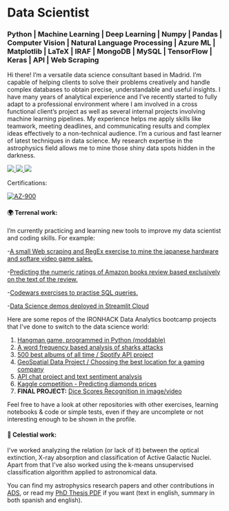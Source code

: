 # Data Scientist
### Python | Machine Learning | Deep Learning | Numpy | Pandas | Computer Vision | Natural Language Processing | Azure ML | Matplotlib | LaTeX | IRAF | MongoDB | MySQL | TensorFlow | Keras | API | Web Scraping


Hi there! I’m a versatile data science consultant based in Madrid. I’m capable of helping clients to solve their problems creatively and handle complex databases to obtain precise, understandable and useful insights. I have many years of analytical experience and I’ve recently started to fully adapt to a professional environment where I am involved in a cross functional client’s project as well as several internal projects involving machine learning pipelines. My experience helps me apply skills like teamwork, meeting deadlines, and communicating results and complex ideas effectively to a non-technical audience. I’m a curious and fast learner of latest techniques in data science. My research expertise in the astrophysics field allows me to mine those shiny data spots hidden in the darkness.

<a href="https://www.linkedin.com/in/ordovaspascual/">
<img src="https://img.shields.io/badge/LinkedIn-blue?style=flat&logo=linkedin&labelColor=blue">
</a>
<a href="https://ordovas.github.io/">
<img src="https://img.shields.io/badge/Webpage-ordovas.github.io-purple">
</a>
<a href="mailto:ordovaspascual@gmail.com">
<img src="https://img.shields.io/badge/Email-red?style=flat&logo=gmail&labelColor=white">
</a>


Certifications:


[![AZ-900](https://virtualizadesdezero.com/wp-content/uploads/2020/10/azure-fundamentals-300x300.png)](https://www.credly.com/badges/525826f3-bad4-42b2-a243-043689d96d7d/linked_in)

#### :earth_africa: Terrenal work:

I’m currently practicing and learning new tools to improve my data scientist and coding skills. For example:

-[A small Web scraping and RegEx exercise to mine the japanese hardware and softare video game sales.](https://github.com/ordovas/vg_jp_sales)

-[Predicting the numeric ratings of Amazon books review based exclusively on the text of the review.](https://github.com/ordovas/amazon_books_reviews)

-[Codewars exercises to practise SQL queries.](https://github.com/ordovas/SQLnotes)

-[Data Science demos deployed in Streamlit Cloud](https://share.streamlit.io/ordovas/private_streamlit_apps/main/app.py)

Here are some repos of the IRONHACK Data Analytics bootcamp projects that I've done to switch to the data science world:

1. [Hangman game, programmed in Python (moddable)](https://github.com/ordovas/mini-project)
2. [A word frequency based analysis of sharks attacks](https://github.com/ordovas/pandas-project)
3. [500 best albums of all time / Spotify API project](https://github.com/ordovas/pipelines-project)
4. [GeoSpatial Data Project / Choosing the best location for a gaming company](https://github.com/ordovas/geospatial-data-project)
5. [API chat project and text sentiment analysis](https://github.com/ordovas/chat-api.git)
6. [Kaggle competition - Predicting diamonds prices](https://github.com/ordovas/kaggle-diamonds)
7. **FINAL PROJECT:** [Dice Scores Recognition in image/video](https://github.com/ordovas/dice-scores-recognition)



Feel free to have a look at other repositories with other exercises, learning notebooks & code or simple tests, even if they are uncomplete or not interesting enough to be shown in the profile.

#### :milky_way: Celestial work:

I've worked analyzing the relation (or lack of it) between the optical extinction, X-ray absorption and classification of Active Galactic Nuclei. Apart from that I've also worked using the k-means unsupervised classification algorithm applied to astronomical data. 


You can find my astrophysics research papers and other contributions in [ADS](https://ui.adsabs.harvard.edu/search/q=orcid%3A0000-0002-1993-0334&sort=date%20desc%2C%20bibcode%20desc&p_=0), or read my [PhD Thesis PDF](https://repositorio.unican.es/xmlui/bitstream/handle/10902/18024/Tesis%20IOP.pdf?sequence=1&isAllowed=y) if you want (text in english, summary in both spanish and english). 


<!--
**nachordo/nachordo** is a ✨ _special_ ✨ repository because its `README.md` (this file) appears on your GitHub profile.

Here are some ideas to get you started:

- 🔭 I’m currently working on ...
- 🌱 I’m currently learning ...
- 👯 I’m looking to collaborate on ...
- 🤔 I’m looking for help with ...
- 💬 Ask me about ...
- 📫 How to reach me: ...
- 😄 Pronouns: ...
- ⚡ Fun fact: ...
![Woof!](https://media1.tenor.com/images/e0b498f19a6226936e036a521c5cc1b3/tenor.gif?itemid=4836338)


-->
